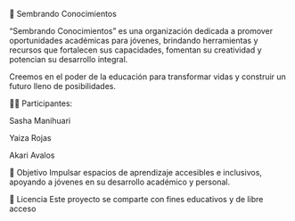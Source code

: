 🌸 Sembrando Conocimientos

“Sembrando Conocimientos” es una organización dedicada a promover oportunidades académicas para jóvenes, brindando herramientas y recursos que fortalecen sus capacidades, fomentan su creatividad y potencian su desarrollo integral.

Creemos en el poder de la educación para transformar vidas y construir un futuro lleno de posibilidades.

👩‍💻 Participantes:

Sasha Manihuari

Yaiza Rojas

Akari Avalos

🚀 Objetivo Impulsar espacios de aprendizaje accesibles e inclusivos, apoyando a jóvenes en su desarrollo académico y personal.

📄 Licencia Este proyecto se comparte con fines educativos y de libre acceso
